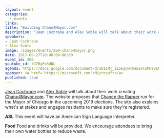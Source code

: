 ```yaml
---
layout: event
categories: 
  - events
links:
title: "Building Chano4Mayor.com"
description: "Jean Cochrane and Alex Soble will talk about their work creating Chano4Mayor.com. The website proposes that Chance the Rapper run for the Mayor of Chicago in the upcoming 2019 elections. The site also explains what’s at stakes and engages residents to make sure they’re registered."
speakers:
- Jean Cochrane
- Alex Soble
image: /images/events/260-chano4mayor.png
date: 2017-06-27T18:00:00-06:00
event_id: 260
youtube_id: rD7ByPxRdNU
agenda: https://docs.google.com/document/d/1D1IMj_i1562ywRmaEEFCuPHYvLU8hz9wrmWwbFvhzvQ/edit#
sponsor: <a href='https://microsoft.com'>Microsoft</a>
published: true
---
```


[Jean Cochrane](https://twitter.com/jean_cochrane) and [Alex Soble](https://twitter.com/alexsoble) will talk about their work creating [Chano4Mayor.com](https://chano4mayor.com/). The website proposes that [Chance the Rapper](https://en.wikipedia.org/wiki/Chance_the_Rapper) run for the Mayor of Chicago in the upcoming 2019 elections. The site also explains what's at stakes and engages residents to make sure they're registered. 

**ASL** This event will have an American Sign Language interpreter.

**Food** Food and drinks will be provided. We encourage attendees to bring their own water bottles to reduce waste.